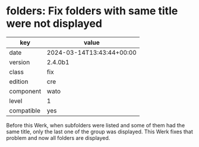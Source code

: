 [//]: # (werk v2)
# folders: Fix folders with same title were not displayed

key        | value
---------- | ---
date       | 2024-03-14T13:43:44+00:00
version    | 2.4.0b1
class      | fix
edition    | cre
component  | wato
level      | 1
compatible | yes

Before this Werk, when subfolders were listed and some of them had the
same title, only the last one of the group was displayed. This Werk
fixes that problem and now all folders are displayed.

